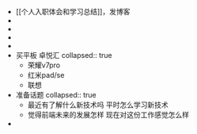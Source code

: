 - [[个人入职体会和学习总结]]，发博客
-
-
-
-
- 买平板 卓悦汇
  collapsed:: true
	- 荣耀v7pro
	- 红米pad/se
	- 联想
- 准备话题
  collapsed:: true
	- 最近有了解什么新技术吗 平时怎么学习新技术
	- 觉得前端未来的发展怎样 现在对这份工作感觉怎么样
-